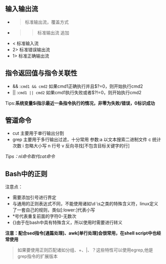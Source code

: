 ## 输入输出流

- > 标准输出流，覆盖方式
- >> 标准输出流 追加
- < 标准输入流
- 2> 标准错误输出流
- 1> 标准正确输出流

## 指令返回值与指令关联性

- && :`cmd1 && cmd2` 如果cmd1正确执行并且$?=0，则开始执行cmd2
- || :`cmd1 || cmd2` 如果cmd1执行失败或者$?!=0，则开始执行cmd2

Tips:**系统变量$i指示最近一条指令执行的情况，非零为失败/错误，0标识成功**

## 管道命令

- cut 主要用于单行输出分割
- grep 主要用于多行输出过滤，十分常用 参数:a 以文本搜索二进制文件 c 统计次数 i 忽略大小写 n 行号 v 反向寻找[不包含目标关键字的行]

*Tips：nl命令取代cat命令*

## Bash中的正则

注意点：

- 需要添加引号进行界定
- 与通用的正则表达式不同，不能使用诸如\d \s之类的特殊含义符，linux定义了一套自己的规则，类似[:lower:]代表小写
- *号代表重复前面的字符0-无数次
- {}由于在bash中具有特殊含义，所以使用时需要进行转义

**注意：配合sed指令[通篇处理]、awk[单行处理]会很常用，在shell script中也经常使用**

> 如果要使用正则匹配诸如分组、+、|、？这些特性可以使用egrep,他是grep指令的扩展版本